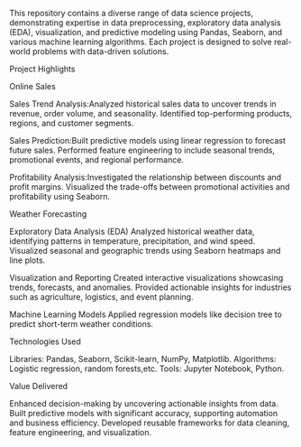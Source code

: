 This repository contains a diverse range of data science projects, demonstrating expertise in data preprocessing, exploratory data analysis (EDA), visualization, and predictive modeling using Pandas, Seaborn, and various machine learning algorithms. Each project is designed to solve real-world problems with data-driven solutions.

Project Highlights

Online Sales

Sales Trend Analysis:Analyzed historical sales data to uncover trends in revenue, order volume, and seasonality.
Identified top-performing products, regions, and customer segments.

Sales Prediction:Built predictive models using linear regression to forecast future sales.
Performed feature engineering to include seasonal trends, promotional events, and regional performance.

Profitability Analysis:Investigated the relationship between discounts and profit margins.
Visualized the trade-offs between promotional activities and profitability using Seaborn.

Weather Forecasting

Exploratory Data Analysis (EDA)
Analyzed historical weather data, identifying patterns in temperature, precipitation, and wind speed.
Visualized seasonal and geographic trends using Seaborn heatmaps and line plots.

Visualization and Reporting
Created interactive visualizations showcasing trends, forecasts, and anomalies.
Provided actionable insights for industries such as agriculture, logistics, and event planning.

Machine Learning Models
Applied regression models like decision tree to predict short-term weather conditions.

Technologies Used

Libraries: Pandas, Seaborn, Scikit-learn, NumPy, Matplotlib.
Algorithms: Logistic regression, random forests,etc.
Tools: Jupyter Notebook, Python.

Value Delivered

Enhanced decision-making by uncovering actionable insights from data.
Built predictive models with significant accuracy, supporting automation and business efficiency.
Developed reusable frameworks for data cleaning, feature engineering, and visualization.
